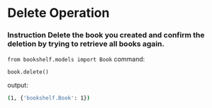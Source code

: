 # Delete Operation

### __Instruction__ Delete the book you created and confirm the deletion by trying to retrieve all books again.

```from bookshelf.models import Book```
command:


```book.delete()```

output:

```sh
(1, {'bookshelf.Book': 1})
```